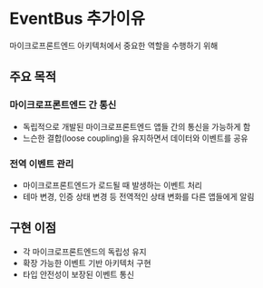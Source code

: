 # EventBus 추가이유
마이크로프론트엔드 아키텍처에서 중요한 역할을 수행하기 위해

## 주요 목적

### 마이크로프론트엔드 간 통신
+ 독립적으로 개발된 마이크로프론트엔드 앱들 간의 통신을 가능하게 함
+ 느슨한 결합(loose coupling)을 유지하면서 데이터와 이벤트를 공유

### 전역 이벤트 관리
+ 마이크로프론트엔드가 로드될 때 발생하는 이벤트 처리
+ 테마 변경, 인증 상태 변경 등 전역적인 상태 변화를 다른 앱들에게 알림

## 구현 이점
+ 각 마이크로프론트엔드의 독립성 유지
+ 확장 가능한 이벤트 기반 아키텍처 구현
+ 타입 안전성이 보장된 이벤트 통신